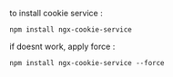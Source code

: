 to install cookie service :
```
npm install ngx-cookie-service
```
if doesnt work, apply force :
```
npm install ngx-cookie-service --force
```
